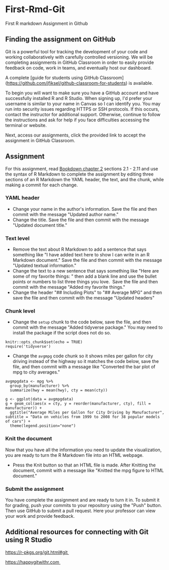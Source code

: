 # First-Rmd-Git
First R markdown Assignment in Github

## Finding the assignment on GitHub

Git is a powerful tool for tracking the development of your code and working collaboratively with carefully controlled versioning.
We will be completing assignments in GitHub Classroom in order to easily provide feedback on code, work in teams, and eventually host our dashboard.

A complete [guide for students using GitHub Classroom] (https://github.com/jfiksel/github-classroom-for-students) is available.

To begin you will want to make sure you have a GitHub account and have successfully installed R and R Studio. When signing up, I'd prefer your username is similar to your name in Canvas so I can identify you. You may run into security issues regarding HTTPS or SSH protocols. 
If this occurs, contact the instructor for additional support. 
Otherwise, continue to follow the instructions and ask for help if you face difficulties accessing the terminal or website.

Next, access our assignments, click the provided link to accept the assignment in GitHub Classroom.

## Assignment

For this assignment, read [Bookdown chapter 2](https://bookdown.org/yihui/rmarkdown/basics.html) sections 2.1 - 2.11 and use the syntax of R Markdown to complete the assignment by editing three sections of an R Markdown the YAML header, the text, and the chunk, while making a commit for each change.

### YAML header

- Change your name in the author's information. Save the file and then commit with the message "Updated author name."
- Change the title. Save the file and then commit with the message "Updated document title."

### Text level

- Remove the text about R Markdown to add a sentence that says something like "I have added text here to show I can write in an R Markdown document." Save the file and then commit with the message "Updated textual information."
- Change the text to a new sentence that says something like "Here are some of my favorite things: " then add a blank line and use the bullet points or numbers to list three things you love.  Save the file and then commit with the message "Added my favorite things."
- Change the header "## Including Plots" to "## Average MPG" and then save the file and then commit with the message "Updated headers"

### Chunk level

- Change the `setup` chunk to the code below, save the file, and then commit with the message "Added tidyverse package." You may need to install the package if the script does not do so. 

```{r setup, include=FALSE}
knitr::opts_chunk$set(echo = TRUE)
require('tidyverse')
```
- Change the `avgmpg` code chunk so it shows miles per gallon for city driving instead of the highway so it matches the code below, save the file, and then commit with a message like "Converted the bar plot of mpg to city averages." 

```{r avgmpg}
avgmpgdata <- mpg %>% 
  group_by(manufacturer) %>% 
  summarize(hwy = mean(hwy), cty = mean(cty))

g <- ggplot(data = avgmpgdata)
g + geom_col(aes(x = cty, y = reorder(manufacturer, cty), fill = manufacturer)) +
  ggtitle("Average Miles per Gallon for City Driving by Manufacturer", subtitle = "Data on vehicles from 1999 to 2008 for 38 popular models of cars") +
  theme(legend.position="none") 
```

### Knit the document
Now that you have all the information you need to update the visualization, you are ready to turn the R Markdown file into an HTML webpage. 

- Press the Knit button so that an HTML file is made. After Knitting the document, commit with a message like "Knitted the mpg figure to HTML document."

### Submit the assignment

You have complete the assignment and are ready to turn it in. To submit it for grading, push your commits to your repository using the "Push" button. Then use GitHub to submit a pull request. Here your professor can view your work and provide feedback.

## Additional resources for connecting with Git using R Studio

https://r-pkgs.org/git.html#git 

https://happygitwithr.com 
